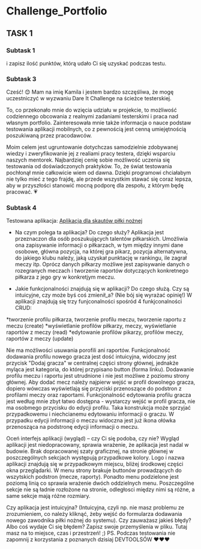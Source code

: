 # Challenge_Portfolio

## TASK 1

### Subtask 1
i zapisz ilość punktów, którą udało Ci się uzyskać podczas testu.

### Subtask 3

Cześć! 	:blush: Mam na imię Kamila i jestem bardzo szczęśliwa, że mogę uczestniczyć w wyzwaniu Dare It Challenge na ścieżce testerskiej. 

  To, co przekonało mnie do wzięcia udziału w projekcie, to możliwość codziennego obcowania z realnymi zadaniami testerskimi i praca nad własnym portfolio. Zainteresowała mnie także informacja o nauce podstaw testowania aplikacji mobilnych, co z pewnością jest cenną umiejętnością poszukiwaną przez pracodawców. 
  
  Moim celem jest ugruntowanie dotychczas samodzielnie zdobywanej wiedzy i zweryfikowanie jej z realiami pracy testera, dzięki wsparciu naszych mentorek. Najbardziej cenię sobie możliwość uczenia się testowania od doświadczonych praktyków. To, że świat testowania pochłonął mnie całkowicie wiem od dawna. Dzięki programowi chciałabym nie tylko mieć z tego frajdę, ale przede wszystkim stawać się coraz lepsza, aby w przyszłości stanowić mocną podporę dla zespołu, z którym będę pracować. :heartpulse:

### Subtask 4

Testowana aplikacja: [Aplikacja dla skautów piłki nożnej](https://scouts-test.futbolkolektyw.pl/pl)

* Na czym polega ta aplikacja? Do czego służy? Aplikacja jest przeznaczon dla osób poszukujących talentów piłkarskich. Umożliwia ona zapisywanie informacji o piłkarzach, w tym między innymi dane osobowe, główna pozycja, na której gra pikarz, pozycja alternatywna, do jakiego klubu należy, jaką uzyskał punktację w rankingu, ile zagrał meczy itp. Oprócz danych piłkarzy możliwe jest zapisywanie danych o rozegranych meczach i tworzenie raportów dotyczących konkretnego piłkarza z jego gry w konkretjym meczu. 

* Jakie funkcjonalności znajdują się w aplikacji? Do czego służą. Czy są intuicyjne, czy może byś coś zmienił_a? (Nie bój się wyrażać opinię!) W aplikacji znajdują się trzy funjconalności spośród 4 funkjconalności CRUD: 

*tworzenie profilu piłkarza, tworzenie profilu meczu, tworzenie raportu z meczu (create)
*wyświetlanie profilów piłkarzy, meczy, wyświetlanie raportów z meczy (read)
*edytowanie profilów pikarzy, profilów meczy, raportów z meczy (update)

Nie ma możliwości usuwania porofili ani raportów.
Funkcjonalność dodawania profilu nowego gracza jest dość intuicyjna, widoczny jest przycisk "Dodaj gracza" w centralnej części strony głównej, jednakże myląca jest kategoria, do której przypisano button (forma linku). Dodawanie profilu meczu i raportu jest utrudnione i nie jest możliwe z poziomu strony głównej. Aby dodać mecz należy najpierw wejść w profil dowolnego gracza, dopiero wówczas wyświetlają się przyciski przenoszące do podstron z profilami meczy oraz raportami. 
Funkcjonalność edytowania profilu gracza jest według mnie zbyt łatwo dostępna - wystarczy wejść w profil gracza, nie ma osobmego przycisku do edycji profilu. Taka konstrukcja może sprzyjać przypadkowemu i niechcianemu edytowaniu informacji o graczu. W przypadku edycji informacji o meczu widoczna jest już ikona ołówka przenosząca na podstronę edycji informacji o meczu. 


Oceń interfejs aplikacji (wygląd) – czy Ci się podoba, czy nie?
Wygląd aplikacji jest niedopracowany, sprawia wrażenie, że aplikacja jest nadal w budowie. Brak dopracowanej szaty graficznej, na stronie głównej w poszczególnych sekcjach występują przypadkowe kolory. Logo i nazwa aplikacji znajdują się w przypadkowym miejscu, bliżej środkowej części okna przeglądarki. W menu strony brakuje buttonów prowadzących do wszytskich podstron (mecze, raporty). Ponadto menu podzielone jest poziomą linią co sprawia wrażenie dwóch oddzielnych menu. Poszczególne sekcje nie są ładnie rozłożone na stronie, odległosci między nimi są różne, a same sekcje mają różne rozmiary. 


Czy aplikacja jest intuicyjna? (Intuicyjna, czyli np. nie masz problemu ze zrozumieniem, co należy kliknąć, żeby wejść do formularza dodawania nowego zawodnika piłki nożnej do systemu).
Czy zauważasz jakieś błędy? Albo coś wydaje Ci się błędem? Zapisz swoje przemyślenia w pliku. Tutaj masz na to miejsce, czas i przestrzeń! ;)
PS. Podczas testowania nie zapomnij z korzystania z poznanych dzisiaj DEVTOOLSÓW ❤️❤️❤️
